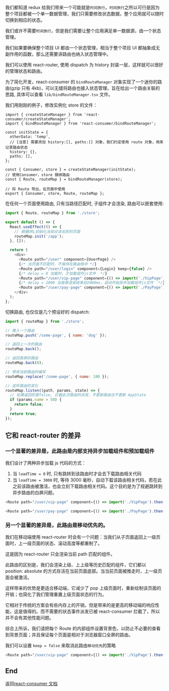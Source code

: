 我们都知道 redux 给我们带来一个可能就是`时间旅行`，`时间旅行`之所以可行是因为整个项目都被一个单一数据管理，我们只需要修改状态数据，整个应用就可以随时切换到相应的状态。

我们或许不需要`时间旅行`，但是我们需要让整个应用满足单一数据源，由一个状态管理。

我们如果要确保整个项目 UI 都由一个状态管理，相当于整个项目 UI 都抽象成无副作用的函数，那么还需要讲路由也纳入状态管理中。

我们可以使用 react-router, 使用 dispatch 为 history 封装一层，这样就可以很好的管理状态和路由。

为了简化开发，react-consumer 的 `bindRouteManager` 对象实现了一个迷你的路由(gzip 只有 4kb)，可以无缝将路由也接入状态管理，旨在给出一个路由关联的思路, 具体可以查看 `lib/bindRouteManager.tsx` 文件。

我们用刚刚的例子，修改实例化 store 的文件：

```tsx
import { createStateManager } from 'react-consumer/createStateManager';
import { bindRouteManager } from 'react-consumer/bindRouteManager';

const initState = {
  otherData: 'temp',
  // [注意] 需要添加 history:[], paths:[] 对象，我们约定使用 route 对象，用来记录路由状态
  history: {},
  paths: [],
};

const { Consumer, store } = createStateManager(initState);
// 使用Consumer，store 捆绑路由
const { Route, routeMap } = bindRouteManager(store);

// 将 Route 导出，在页面中使用
export { Consumer, store, Route, routeMap };
```

在任何一个页面使用路由, 只有当路径匹配时, 子组件才会渲染, 路由可以嵌套使用:

```js
import { Route, routeMap } from './store';

export default () => {
  React.useEffect(() => {
    // 根据URL初始化当前应该去到的页面
    routeMap.init('/app');
  }, []);

  return (
    <div>
      <Route path="/user" component={UserPage} />
      {/* 当页面不匹配时，不保持在路由栈中 */}
      <Route path="/user/login" component={Login} keep={false} />
      {/* delay = 0 加载时，才加载组件js文件  */}
      <Route path="/user/vip-page" component={() => import('./VipPage').then(v => v.default)} delay={0} />
      {/* delay = 2000 当首屏渲染结束后2000ms，自动开始异步加载组件js文件  */}
      <Route path="/user/pay-page" component={() => import('./PayPage').then(v => v.default)} delay={2000} />
    </div>
  );
};
```

切换路由, 也仅仅是几个预设好的 dispatch:

```js
import { routeMap } from './store';

// 推入一个路由
routeMap.push('/some-page', { name: 'dog' });

// 返回上一次的路由
routeMap.back();

// 返回首屏的路由
routeMap.back(0);

// 修改当前路由的编写
routeMap.replace('/some-page', { name: 100 });

// 监听路由的变化
routeMap.listen((path, params, state) => {
  // 如果返回的是false, 拦截此次路由的派发，不更新路由也不更新 AppState
  if (params.name > 50) {
    return false;
  }
  return true;
});
```

## 它和 react-router 的差异

### 一个显著的差异是，此路由是内部支持异步加载组件和预加载组件

我们设计了两种异步加载 js 代码的方式：

1. 当 `loadTime = 0` 时, 只有跳转到该路由时才会去下载路由相关代码
2. 当 `loadTime = 3000` 时, 等待 3000 毫秒，自动下载该路由相关代码，若在此之前该路由被激活，也会立刻下载路由相关代码。这个目的是为了规避跳转到异步路由的白屏问题。

```js
<Route path="/user/vip-page" component={() => import('./VipPage').then(v => v.default)} loadTime={0} />;

<Route path="/user/pay-page" component={() => import('./PayPage').then(v => v.default)} loadTime={1000} />;
```

### 另一个显著的差异是，此路由是**移动优先**的。

我们在移动端使用 react-router 时会有一个问题：当我们从子页面返回上一级页面时，上一级页面的状态、滚动高度等都重制了。

这是因为 react-router 只会渲染当前 path 匹配的组件。

此路由的区别是，我们会渲染上级、上上级等历史匹配的组件，它们都以 position: absolute 的方式存活在当前页面底部。当当前页面被推走时，上一级页面会被激活。

这样带来的优势是更适合移动端，它减少了 pop 上级页面时，重新绘制该页面的开销；也简化了我们管理重置上级页面状态的行为。

它相对于传统的方案会有些内存上的开销，但是带来的是更高的移动端的响应性能，这是值得的。而不需要的状态事件派发已被 react-consumer 拦截了，所以并不会有其他性能问题。

综合上所诉，我们请把每个 Route 的内部组件设置背景色，以防止不必要的查看到背景页面；并且保证每个页面是相对于浏览器窗口全屏的路由。

我们可以设置 `keep = false` 来取消此路由`移动优先`的策略

```js
<Route path="/user/vip-page" component={() => import('./VipPage').then(v => v.default)} keep={false} />
```

## End

返回[react-consumer 文档](./README.md)
